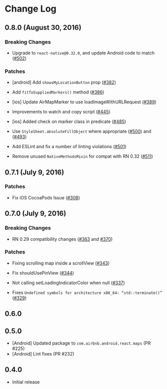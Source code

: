 # Change Log

## 0.8.0 (August 30, 2016)

### Breaking Changes

- Upgrade to `react-native@0.32.0`, and update Android code to match ([#502](https://github.com/lelandrichardson/react-native-maps/pull/502))

### Patches

- [android] Add `showsMyLocationButton` prop ([#382](https://github.com/lelandrichardson/react-native-maps/pull/382))

- Add `fitToSuppliedMarkers()` method ([#386](https://github.com/lelandrichardson/react-native-maps/pull/386))

- [ios] Update AirMapMarker to use loadImageWithURLRequest ([#389](https://github.com/lelandrichardson/react-native-maps/pull/389))

- Improvements to watch and copy script ([#445](https://github.com/lelandrichardson/react-native-maps/pull/445))

- [ios] Added check on marker class in predicate ([#485](https://github.com/lelandrichardson/react-native-maps/pull/485))

- Use `StyleSheet.absoluteFillObject` where appropriate ([#500](https://github.com/lelandrichardson/react-native-maps/pull/500)) and ([#493](https://github.com/lelandrichardson/react-native-maps/pull/493))

- Add ESLint and fix a number of linting violations ([#501](https://github.com/lelandrichardson/react-native-maps/pull/501))

- Remove unused `NativeMethodsMixin` for compat with RN 0.32 ([#511](https://github.com/lelandrichardson/react-native-maps/pull/511))


## 0.7.1 (July 9, 2016)

### Patches

- Fix iOS CocoaPods Issue ([#308](https://github.com/lelandrichardson/react-native-maps/pull/308))



## 0.7.0 (July 9, 2016)

### Breaking Changes

- RN 0.29 compatibility changes ([#363](https://github.com/lelandrichardson/react-native-maps/pull/363) and [#370](https://github.com/lelandrichardson/react-native-maps/pull/370))


### Patches

- Fixing scrolling map inside a scrollView ([#343](https://github.com/lelandrichardson/react-native-maps/pull/343))

- Fix shouldUsePinView ([#344](https://github.com/lelandrichardson/react-native-maps/pull/344))

- Not calling setLoadingIndicatorColor when null ([#337](https://github.com/lelandrichardson/react-native-maps/pull/337))

- Fixes `Undefined symbols for architecture x86_64: “std::terminate()”` ([#329](https://github.com/lelandrichardson/react-native-maps/pull/329))



## 0.6.0

## 0.5.0

* [Android] Updated package to `com.airbnb.android.react.maps` (PR #225)
* [Android] Lint fixes (PR #232)

## 0.4.0

 * Initial release
